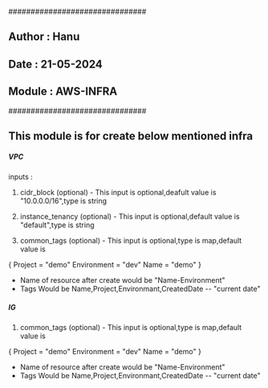 ###############################
## Author : Hanu
## Date : 21-05-2024
## Module : AWS-INFRA
###############################

## This module is for create below mentioned infra

##### VPC ##########

inputs :
  
1) cidr_block (optional) - This input is optional,deafult value is "10.0.0.0/16",type is  string

2) instance_tenancy (optional) - This input is optional,default value is "default",type is string

3) common_tags (optional) - This input is optional,type is map,default value is 

{ Project = "demo" 
  Environment = "dev"
  Name = "demo" }
* Name of resource after create would be "Name-Environment"
* Tags Would be  Name,Project,Environmant,CreatedDate -- "current date"

##### IG ##########

1) common_tags (optional) - This input is optional,type is map,default value is 

{ Project = "demo" 
  Environment = "dev"
  Name = "demo" }
* Name of resource after create would be "Name-Environment"
* Tags Would be  Name,Project,Environmant,CreatedDate -- "current date"





